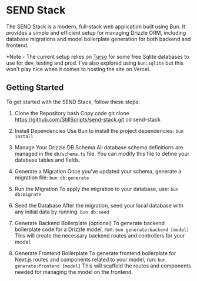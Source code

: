# SEND Stack

The SEND Stack is a modern, full-stack web application built using Bun. It provides a simple and efficient setup for managing Drizzle ORM, including database migrations and model boilerplate generation for both backend and frontend.

*Note - The current setup relies on [Turso](https://turso.tech/) for some free Sqlite databases to use for dev, testing and prod. I've also explored using `bun:sqlite` but this won't play nice when it comes to hosting the site on Vercel. 

## Getting Started

To get started with the SEND Stack, follow these steps:

1. Clone the Repository
   bash
   Copy code
   git clone https://github.com/StillScripts/send-stack.git
   cd send-stack
2. Install Dependencies
   Use Bun to install the project dependencies:
   `bun install`

3. Manage Your Drizzle DB Schema
   All database schema definitions are managed in the `db/schema.ts` file. You can modify this file to define your database tables and fields.

4. Generate a Migration
   Once you've updated your schema, generate a migration file:
   `bun db:generate`

5. Run the Migration
   To apply the migration to your database, use:
   `bun db:migrate`

6. Seed the Database
   After the migration, seed your local database with any initial data by running:
   `bun db:seed`

7. Generate Backend Boilerplate (optional)
   To generate backend boilerplate code for a Drizzle model, run:
   `bun generate:backend [model]`
   This will create the necessary backend routes and controllers for your model.

8. Generate Frontend Boilerplate
   To generate frontend boilerplate for Next.js routes and components related to your model, run:
   `bun generate:frontend [model]`
   This will scaffold the routes and components needed for managing the model on the frontend.
